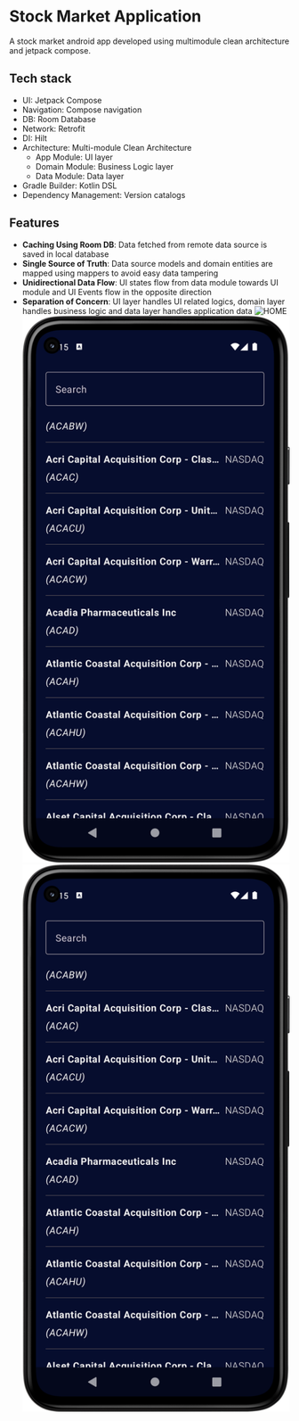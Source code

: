 # Stock Market Application

A stock market android app developed using multimodule clean architecture and jetpack compose.

## Tech stack
- UI: Jetpack Compose
- Navigation: Compose navigation
- DB: Room Database
- Network: Retrofit
- DI: Hilt
- Architecture: Multi-module Clean Architecture
    - App Module: UI layer
    - Domain Module: Business Logic layer
    - Data Module: Data layer
- Gradle Builder: Kotlin DSL
- Dependency Management: Version catalogs
## Features
- **Caching Using Room DB**: Data fetched from remote data source is saved in local database
- **Single Source of Truth**: Data source models and domain entities are mapped using mappers to avoid easy data tampering
- **Unidirectional Data Flow**: UI states flow from data module towards UI module and UI Events flow in the opposite direction
- **Separation of Concern**: UI layer handles UI related logics, domain layer handles business logic and data layer handles application data
  <image src="https://github.com/HagosAlema/stock-market/blob/master/screenshots/company_listing.png" alt="HOME" width="30%"/>
  ![Search](https://github.com/HagosAlema/stock-market/blob/master/screenshots/company_listing.png)
  ![Detail](https://github.com/HagosAlema/stock-market/blob/master/screenshots/company_listing.png)

